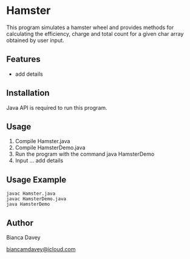 # Hamster

This program simulates a hamster wheel and provides methods for calculating the efficiency, charge and total count for a given char array obtained by user input.

## Features

* add details

## Installation

Java API is required to run this program.

## Usage

1. Compile Hamster.java 
2. Compile HamsterDemo.java
3. Run the program with the command java HamsterDemo
4. Input ... add details

## Usage Example

```
javac Hamster.java
javac HamsterDemo.java
java HamsterDemo
```


## Author

Bianca Davey

biancamdavey@icloud.com